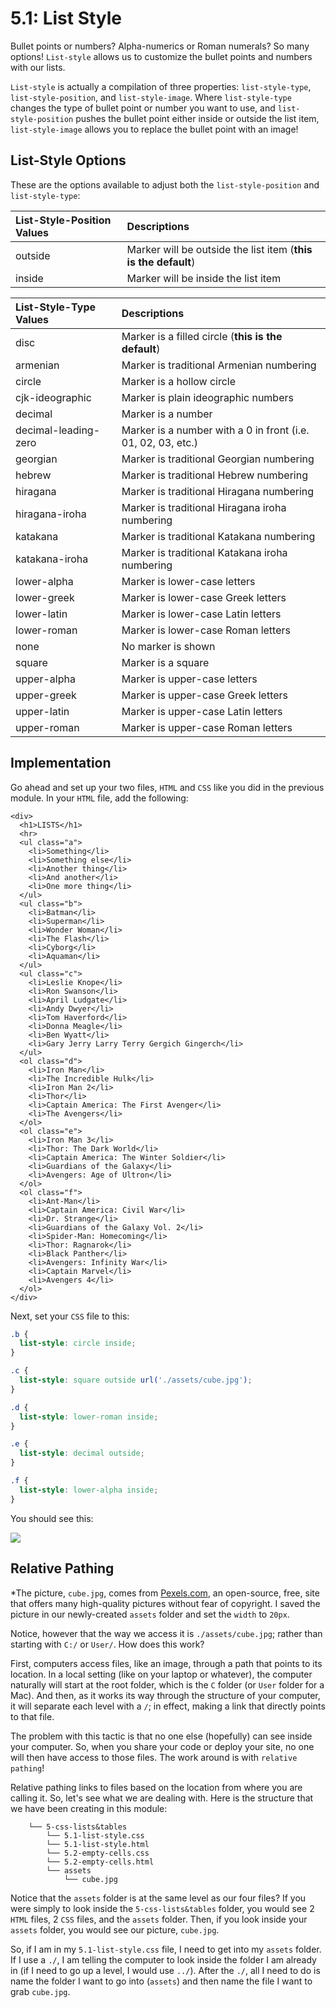 # 5.1: List Style

Bullet points or numbers? Alpha-numerics or Roman numerals? So many options! `List-style` allows us to customize the bullet points and numbers with our lists.  


`List-style` is actually a compilation of three properties: `list-style-type`, `list-style-position`, and `list-style-image`. Where `list-style-type` changes the type of bullet point or number you want to use, and `list-style-position` pushes the bullet point either inside or outside the list item, `list-style-image` allows you to replace the bullet point with an image!

## List-Style Options

These are the options available to adjust both the `list-style-position` and `list-style-type`:  


| List-Style-Position Values | Descriptions |
| :--- | :--- |
| outside | Marker will be outside the list item \(**this is the default**\) |
| inside | Marker will be inside the list item |

| List-Style-Type Values | Descriptions |
| :--- | :--- |
| disc | Marker is a filled circle \(**this is the default**\) |
| armenian | Marker is traditional Armenian numbering |
| circle | Marker is a hollow circle |
| cjk-ideographic | Marker is plain ideographic numbers |
| decimal | Marker is a number |
| decimal-leading-zero | Marker is a number with a 0 in front \(i.e. 01, 02, 03, etc.\) |
| georgian | Marker is traditional Georgian numbering |
| hebrew | Marker is traditional Hebrew numbering |
| hiragana | Marker is traditional Hiragana numbering |
| hiragana-iroha | Marker is traditional Hiragana iroha numbering |
| katakana | Marker is traditional Katakana numbering |
| katakana-iroha | Marker is traditional Katakana iroha numbering |
| lower-alpha | Marker is lower-case letters |
| lower-greek | Marker is lower-case Greek letters |
| lower-latin | Marker is lower-case Latin letters |
| lower-roman | Marker is lower-case Roman letters |
| none | No marker is shown |
| square | Marker is a square |
| upper-alpha | Marker is upper-case letters |
| upper-greek | Marker is upper-case Greek letters |
| upper-latin | Marker is upper-case Latin letters |
| upper-roman | Marker is upper-case Roman letters |

## Implementation

Go ahead and set up your two files, `HTML` and `CSS` like you did in the previous module. In your `HTML` file, add the following:  


```markup
<div>
  <h1>LISTS</h1>
  <hr>
  <ul class="a">
    <li>Something</li>
    <li>Something else</li>
    <li>Another thing</li>
    <li>And another</li>
    <li>One more thing</li>
  </ul>
  <ul class="b">
    <li>Batman</li>
    <li>Superman</li>
    <li>Wonder Woman</li>
    <li>The Flash</li>
    <li>Cyborg</li>
    <li>Aquaman</li>
  </ul>
  <ul class="c">
    <li>Leslie Knope</li>
    <li>Ron Swanson</li>
    <li>April Ludgate</li>
    <li>Andy Dwyer</li>
    <li>Tom Haverford</li>
    <li>Donna Meagle</li>
    <li>Ben Wyatt</li>
    <li>Gary Jerry Larry Terry Gergich Gingerch</li>
  </ul>
  <ol class="d">
    <li>Iron Man</li>
    <li>The Incredible Hulk</li>
    <li>Iron Man 2</li>
    <li>Thor</li>
    <li>Captain America: The First Avenger</li>
    <li>The Avengers</li>
  </ol>
  <ol class="e">
    <li>Iron Man 3</li>
    <li>Thor: The Dark World</li>
    <li>Captain America: The Winter Soldier</li>
    <li>Guardians of the Galaxy</li>
    <li>Avengers: Age of Ultron</li>
  </ol>
  <ol class="f">
    <li>Ant-Man</li>
    <li>Captain America: Civil War</li>
    <li>Dr. Strange</li>
    <li>Guardians of the Galaxy Vol. 2</li>
    <li>Spider-Man: Homecoming</li>
    <li>Thor: Ragnarok</li>
    <li>Black Panther</li>
    <li>Avengers: Infinity War</li>
    <li>Captain Marvel</li>
    <li>Avengers 4</li>
  </ol>
</div>
```

Next, set your `CSS` file to this:  


```css
.b {
  list-style: circle inside;
}

.c {
  list-style: square outside url('./assets/cube.jpg');
}

.d {
  list-style: lower-roman inside;
}

.e {
  list-style: decimal outside;
}

.f {
  list-style: lower-alpha inside;
}
```

You should see this:

![](../../.gitbook/assets/5.1.01.png)

## Relative Pathing

\*The picture, `cube.jpg`, comes from [Pexels.com](https://www.pexels.com/photo/brain-color-colorful-cube-19677/), an open-source, free, site that offers many high-quality pictures without fear of copyright. I saved the picture in our newly-created `assets` folder and set the `width` to `20px`.  


Notice, however that the way we access it is `./assets/cube.jpg`; rather than starting with `C:/` or `User/`. How does this work?  


First, computers access files, like an image, through a path that points to its location. In a local setting \(like on your laptop or whatever\), the computer naturally will start at the root folder, which is the `C` folder \(or `User` folder for a Mac\). And then, as it works its way through the structure of your computer, it will separate each level with a `/`; in effect, making a link that directly points to that file.  


The problem with this tactic is that no one else \(hopefully\) can see inside your computer. So, when you share your code or deploy your site, no one will then have access to those files. The work around is with `relative pathing`!  


Relative pathing links to files based on the location from where you are calling it. So, let's see what we are dealing with. Here is the structure that we have been creating in this module:  


```text
    └── 5-css-lists&tables
        └── 5.1-list-style.css
        └── 5.1-list-style.html
        └── 5.2-empty-cells.css
        └── 5.2-empty-cells.html
        └── assets
            └── cube.jpg
```

Notice that the `assets` folder is at the same level as our four files? If you were simply to look inside the `5-css-lists&tables` folder, you would see 2 `HTML` files, 2 `CSS` files, and the `assets` folder. Then, if you look inside your `assets` folder, you would see our picture, `cube.jpg`.  


So, if I am in my `5.1-list-style.css` file, I need to get into my `assets` folder. If I use a `./`, I am telling the computer to look inside the folder I am already in \(if I need to go up a level, I would use `../`\). After the `./`, all I need to do is name the folder I want to go into \(`assets`\) and then name the file I want to grab `cube.jpg`.

